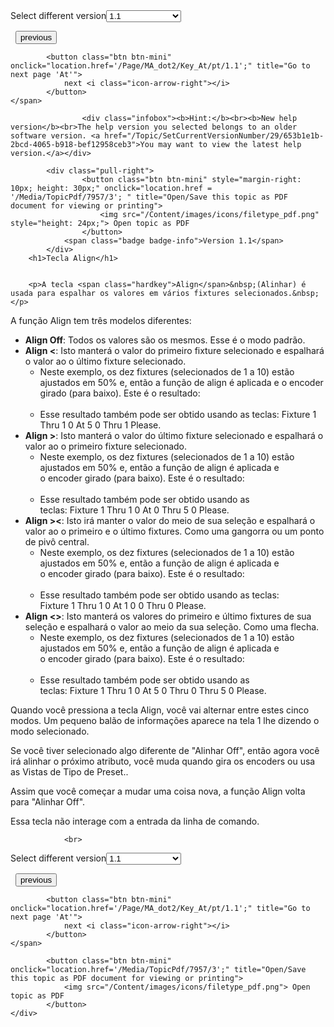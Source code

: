
<div class="topic-navigation">

<div class="pull-right">
	<span class="pull-left">


<div class="pull-left">
<form action="/Topic/SetCurrentVersionNumber" class="form-inline" id="frmTagSelector" method="post">	<span class="form-mini">
		<div class="input-prepend"><span class="add-on">Select different version</span><select autocomplete="off" id="versionNumberId" name="versionNumberId" onchange="$(this).closest('#frmTagSelector').submit();" style="width: 120px;"><option value="">- latest -</option>
<option selected="selected" value="3">1.1</option>
<option value="7">1.2</option>
<option value="12">1.3</option>
<option value="16">1.5</option>
<option value="29">1.9</option>
</select></div>
		<input data-val="true" data-val-number="The field Int32 must be a number." data-val-required="The Int32 field is required." id="ProductId" name="ProductId" type="hidden" value="7">
		<input id="CurrentGuid" name="CurrentGuid" type="hidden" value="653b1e1b-2bcd-4065-b918-bef12958ceb3">
	</span>
</form></div>&nbsp;	</span>
	<span class="pull-right" style="white-space: nowrap;">
			<button class="btn btn-mini" onclick="location.href='/Page/MA_dot2/Keys/pt/1.1'; " title="Go to previous page 'Teclas'">
				<i class="icon-arrow-left"></i> previous
			</button>

			<button class="btn btn-mini" onclick="location.href='/Page/MA_dot2/Key_At/pt/1.1';" title="Go to next page 'At'">
				next <i class="icon-arrow-right"></i> 
			</button>
	</span>
</div>
<div class="clear-fix" style="margin-bottom: 10px"></div>
</div>

					<div class="infobox"><b>Hint:</b><br><b>New help version</b><br>The help version you selected belongs to an older software version. <a href="/Topic/SetCurrentVersionNumber/29/653b1e1b-2bcd-4065-b918-bef12958ceb3">You may want to view the latest help version.</a></div>

			<div class="pull-right">
					<button class="btn btn-mini" style="margin-right: 10px; height: 30px;" onclick="location.href = '/Media/TopicPdf/7957/3'; " title="Open/Save this topic as PDF document for viewing or printing">
						<img src="/Content/images/icons/filetype_pdf.png" style="height: 24px;"> Open topic as PDF
					</button>
				<span class="badge badge-info">Version 1.1</span>
			</div>
		<h1>Tecla Align</h1>


		<p>A tecla <span class="hardkey">Align</span>&nbsp;(Alinhar) é usada para espalhar os valores em vários fixtures selecionados.&nbsp;</p>

<p>A função&nbsp;Align&nbsp;tem três modelos diferentes:</p>

<ul>
	<li><strong>Align Off</strong>: Todos os valores são os mesmos. Esse é o modo padrão.</li>
	<li><strong>Align &lt;</strong>: Isto manterá o valor do primeiro fixture selecionado e espalhará o valor ao o último fixture selecionado.​
	<ul>
		<li>Neste exemplo, os dez fixtures (selecionados de 1 a 10) estão ajustados em 50% e, então a função de align é aplicada e o encoder girado (para baixo). Este é o resultado:​<br>
		<img alt="" src="/Media/Image/Dot2_Keys_Align_Left.png"></li>
		<li>Esse resultado também pode ser obtido usando as teclas:&nbsp;<span class="hardkey">Fixture</span> <span class="hardkey">1</span> <span class="hardkey">Thru</span> <span class="hardkey">1</span> <span class="hardkey">0</span> <span class="hardkey">At</span> <span class="hardkey">5</span> <span class="hardkey">0</span> <span class="hardkey">Thru</span> <span class="hardkey">1</span> <span class="hardkey">Please</span>.</li>
	</ul>
	</li>
	<li><strong>Align &gt;</strong>:&nbsp;Isto manterá o valor do último&nbsp;fixture&nbsp;selecionado e espalhará o valor ao o primeiro&nbsp;fixture&nbsp;selecionado.​​
	<ul>
		<li>Neste exemplo, os dez&nbsp;fixtures&nbsp;(selecionados de 1 a 10) estão ajustados em 50% e, então a função de&nbsp;align&nbsp;é aplicada e o&nbsp;encoder&nbsp;girado (para baixo). Este é o resultado:​​<br>
		<img alt="" src="/Media/Image/Dot2_Keys_Align_Right.png"></li>
		<li>Esse resultado também pode ser obtido usando as teclas:&nbsp;<span class="hardkey">Fixture</span>&nbsp;<span class="hardkey">1</span>&nbsp;<span class="hardkey">Thru</span>&nbsp;<span class="hardkey">1</span>&nbsp;<span class="hardkey">0</span>&nbsp;<span class="hardkey">At</span>&nbsp;<span class="hardkey">0</span>&nbsp;<span class="hardkey">Thru</span>&nbsp;<span class="hardkey">5</span>&nbsp;<span class="hardkey">0</span> <span class="hardkey">Please</span>.</li>
	</ul>
	</li>
	<li><strong>Align &gt;&lt;</strong>: Isto irá manter o valor do meio de sua seleção e espalhará o valor ao o primeiro e o último fixtures. Como uma&nbsp;gangorra ou um ponto de pivô central.​
	<ul>
		<li>Neste exemplo, os dez&nbsp;fixtures&nbsp;(selecionados de 1 a 10) estão ajustados em 50% e, então a função de&nbsp;align&nbsp;é aplicada e o&nbsp;encoder&nbsp;girado (para baixo). Este é o resultado:​​​<br>
		<img alt="" src="/Media/Image/Dot2_Keys_Align_Center.png"></li>
		<li>Esse resultado também pode ser obtido usando as teclas: ​<span class="hardkey">Fixture</span>&nbsp;<span class="hardkey">1</span>&nbsp;<span class="hardkey">Thru</span>&nbsp;<span class="hardkey">1</span>&nbsp;<span class="hardkey">0</span>&nbsp;<span class="hardkey">At</span>&nbsp;<span class="hardkey">1</span> <span class="hardkey">0</span>&nbsp;<span class="hardkey">0</span>&nbsp;<span class="hardkey">Thru</span>&nbsp;<span class="hardkey">0</span>&nbsp;<span class="hardkey">Please</span>.</li>
	</ul>
	</li>
	<li><strong>Align &lt;&gt;</strong>: Isto manterá os valores do primeiro e último fixtures&nbsp;de sua seleção e espalhará o valor ao meio da sua seleção. Como uma flecha.​
	<ul>
		<li>Neste exemplo, os dez&nbsp;fixtures&nbsp;(selecionados de 1 a 10) estão ajustados em 50% e, então a função de&nbsp;align&nbsp;é aplicada e o&nbsp;encoder&nbsp;girado (para baixo). Este é o resultado:​​​​<br>
		<img alt="" src="/Media/Image/Dot2_Keys_Align_Sides.png"></li>
		<li>Esse resultado também pode ser obtido usando as teclas:&nbsp;<span class="hardkey">Fixture</span>&nbsp;<span class="hardkey">1</span>&nbsp;<span class="hardkey">Thru</span>&nbsp;<span class="hardkey">1</span>&nbsp;<span class="hardkey">0</span>&nbsp;<span class="hardkey">At</span>&nbsp;<span class="hardkey">5</span>&nbsp;<span class="hardkey">0</span>&nbsp;<span class="hardkey">Thru</span>&nbsp;<span class="hardkey">0</span>&nbsp;<span class="hardkey">Thru</span> <span class="hardkey">5</span> <span class="hardkey">0</span>&nbsp;<span class="hardkey">Please</span>.</li>
	</ul>
	</li>
</ul>

<p>Quando você pressiona a tecla <span class="hardkey">Align</span>, você vai alternar entre estes cinco modos. Um pequeno balão de informações aparece na tela 1 lhe dizendo o modo selecionado.</p>

<p>Se você tiver selecionado algo diferente de "Alinhar Off", então agora você irá alinhar o próximo atributo, você muda quando gira os&nbsp;encoders ou usa as Vistas de Tipo de Preset..</p>

<p>Assim que você começar a mudar uma coisa nova, a função Align volta para "Alinhar Off".</p>

<div class="important">Essa tecla não interage com a entrada da linha de comando.</div>


				<br>
<div class="topic-navigation">

<div class="pull-right">
	<span class="pull-left">


<div class="pull-left">
<form action="/Topic/SetCurrentVersionNumber" class="form-inline" id="frmTagSelector" method="post">	<span class="form-mini">
		<div class="input-prepend"><span class="add-on">Select different version</span><select autocomplete="off" id="versionNumberId" name="versionNumberId" onchange="$(this).closest('#frmTagSelector').submit();" style="width: 120px;"><option value="">- latest -</option>
<option selected="selected" value="3">1.1</option>
<option value="7">1.2</option>
<option value="12">1.3</option>
<option value="16">1.5</option>
<option value="29">1.9</option>
</select></div>
		<input data-val="true" data-val-number="The field Int32 must be a number." data-val-required="The Int32 field is required." id="ProductId" name="ProductId" type="hidden" value="7">
		<input id="CurrentGuid" name="CurrentGuid" type="hidden" value="653b1e1b-2bcd-4065-b918-bef12958ceb3">
	</span>
</form></div>&nbsp;	</span>
	<span class="pull-right" style="white-space: nowrap;">
			<button class="btn btn-mini" onclick="location.href='/Page/MA_dot2/Keys/pt/1.1'; " title="Go to previous page 'Teclas'">
				<i class="icon-arrow-left"></i> previous
			</button>

			<button class="btn btn-mini" onclick="location.href='/Page/MA_dot2/Key_At/pt/1.1';" title="Go to next page 'At'">
				next <i class="icon-arrow-right"></i> 
			</button>
	</span>
</div>
	<div class="clear-fix"></div>
	<div class="pull-right">
	
			<button class="btn btn-mini" onclick="location.href='/Media/TopicPdf/7957/3';" title="Open/Save this topic as PDF document for viewing or printing">
				<img src="/Content/images/icons/filetype_pdf.png"> Open topic as PDF
			</button>
	</div>
<div class="clear-fix" style="margin-bottom: 10px"></div>
</div>

	